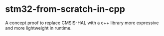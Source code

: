 # stm32-from-scratch-in-cpp
A concept proof to replace CMSIS-HAL with a c++ library more expressive and more lightweight in runtime.
